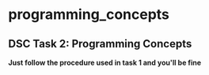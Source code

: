 # programming_concepts
## DSC Task 2: Programming Concepts
**Just follow the procedure used in task 1 and you'll be fine**

